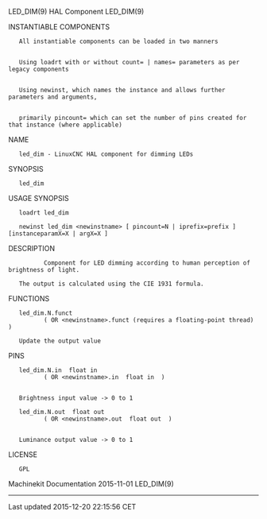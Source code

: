 LED\_DIM(9) HAL Component LED\_DIM(9)

INSTANTIABLE COMPONENTS

       All instantiable components can be loaded in two manners


       Using loadrt with or without count= | names= parameters as per legacy components


       Using newinst, which names the instance and allows further parameters and arguments,


       primarily pincount= which can set the number of pins created for that instance (where applicable)

NAME

       led_dim - LinuxCNC HAL component for dimming LEDs

SYNOPSIS

       led_dim

USAGE SYNOPSIS

       loadrt led_dim

       newinst led_dim <newinstname> [ pincount=N | iprefix=prefix ] [instanceparamX=X | argX=X ]

DESCRIPTION

              Component for LED dimming according to human perception of brightness of light.

       The output is calculated using the CIE 1931 formula.

FUNCTIONS

       led_dim.N.funct
              ( OR <newinstname>.funct (requires a floating-point thread) )

       Update the output value

PINS

       led_dim.N.in  float in
              ( OR <newinstname>.in  float in  )


       Brightness input value -> 0 to 1

       led_dim.N.out  float out
              ( OR <newinstname>.out  float out  )


       Luminance output value -> 0 to 1

LICENSE

       GPL

Machinekit Documentation 2015-11-01 LED\_DIM(9)

------------------------------------------------------------------------

Last updated 2015-12-20 22:15:56 CET


